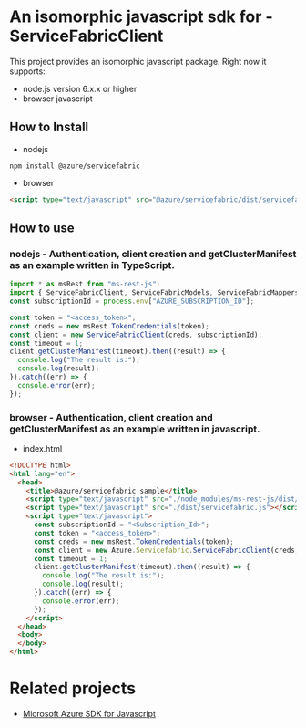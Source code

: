 # An isomorphic javascript sdk for - ServiceFabricClient
This project provides an isomorphic javascript package. Right now it supports:
- node.js version 6.x.x or higher
- browser javascript

## How to Install

- nodejs
```
npm install @azure/servicefabric
```
- browser
```html
<script type="text/javascript" src="@azure/servicefabric/dist/servicefabric.js"></script>
```

## How to use

### nodejs - Authentication, client creation and getClusterManifest  as an example written in TypeScript.

```ts
import * as msRest from "ms-rest-js";
import { ServiceFabricClient, ServiceFabricModels, ServiceFabricMappers } from "@azure/servicefabric";
const subscriptionId = process.env["AZURE_SUBSCRIPTION_ID"];

const token = "<access_token>";
const creds = new msRest.TokenCredentials(token);
const client = new ServiceFabricClient(creds, subscriptionId);
const timeout = 1;
client.getClusterManifest(timeout).then((result) => {
  console.log("The result is:");
  console.log(result);
}).catch((err) => {
  console.error(err);
});
```

### browser - Authentication, client creation and getClusterManifest  as an example written in javascript.

- index.html
```html
<!DOCTYPE html>
<html lang="en">
  <head>
    <title>@azure/servicefabric sample</title>
    <script type="text/javascript" src="./node_modules/ms-rest-js/dist/msRest.browser.js"></script>
    <script type="text/javascript" src="./dist/servicefabric.js"></script>
    <script type="text/javascript">
      const subscriptionId = "<Subscription_Id>";
      const token = "<access_token>";
      const creds = new msRest.TokenCredentials(token);
      const client = new Azure.Servicefabric.ServiceFabricClient(creds, subscriptionId);
      const timeout = 1;
      client.getClusterManifest(timeout).then((result) => {
        console.log("The result is:");
        console.log(result);
      }).catch((err) => {
        console.error(err);
      });
    </script>
  </head>
  <body>
  </body>
</html>
```

# Related projects
 - [Microsoft Azure SDK for Javascript](https://github.com/Azure/azure-sdk-for-js)
